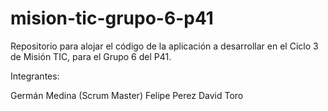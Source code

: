 # mision-tic-grupo-6-p41

Repositorio para alojar el código de la aplicación a desarrollar en el Ciclo 3 de Misión TIC, para el Grupo 6 del P41.

Integrantes:

Germán Medina (Scrum Master)
Felipe Perez
David Toro
